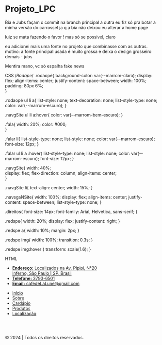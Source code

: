 # Projeto_LPC

Bia e Jubs façam o commit na branch principal a outra eu fiz só pra botar a minha versão do carrossel ja q a bia não deixou eu alterar a home page

luiz se mata fazendo o favor ! mas só se possivel, claro 

eu adicionei mais uma fonte no projeto que combinasse com as outras. motivo: a fonte principal usada é muito grossa e deixa o design grosseiro demais - jubs


Mentira mano, vc só espalha fake news


CSS
/*Rodape*/
.rodaopé{
    background-color: var(--marrom-claro);
    display: flex;
    align-items: center;
    justify-content: space-between;
    width: 100%;
    padding: 80px 6%;    
}

.rodaopé ul li a{
    list-style: none;
    text-decoration: none;
    list-style-type: none;
    color: var(--marrom-escuro);
}

.navgSite ul li a:hover{
    color: var(--marrom-bem-escuro);
}

.fala{
    width: 20%;
    color: #000;  
}

.falar li{
    list-style-type: none;
    list-style: none;
    color: var(--marrom-escuro);
    font-size: 12px;
}

.falar ul li a :hover{
    list-style-type: none;
    list-style: none;
    color: var(--marrom-escuro);
    font-size: 12px;
}

.navgSite{
    width: 40%;  
    display: flex;
    flex-direction: column;
    align-items: center;  
}

.navgSite li{
    text-align: center;
    width: 15%;
}

.navegaNSite{
    width: 100%;
    display: flex;
    align-items: center;
    justify-content: space-between;
    list-style-type: none;
}

.direitos{
    font-size: 14px;
    font-family: Arial, Helvetica, sans-serif;
}

.redspe{
    width: 20%;
    display: flex;
    justify-content: right;
}

.redspe a{
    width: 10%;
    margin: 2px;
}

.redspe img{
    width: 100%;
    transition: 0.3s;
}

.redspe img:hover {
    transform: scale(1.6); 
}


HTML
<footer class="rodaopé">
        <div class="fala">
            <ul class="falar">
                <li><a href="#"><strong>Endereço:</strong> Localizados na Av. Pipipi, N°20<br>
                    Inferno, São Paulo | SP, Brasil</a></li>
                <li><a href="#"><strong>Telefone:</strong> 3793-6501</a></li>
                <li><a href="#"><strong>Email:</strong> cafedeLaLune@gmail.com</a></li>   
            </ul>
        </div>
        <div class="navgSite">
            <ul class="navegaNSite">
                <li><a href="sobre.html">Início</a></li>
                <li><a href="sobre.html">Sobre</a></li>
                <li><a href="cardapio.html">Cardápio</a></li>
                <li><a href="produtos.html">Produtos</a></li>
                <li><a href="localizacao.html">Localização</a></li>
            </ul>
            <br><br>
            <p class="direitos">© 2024 | Todos os direitos reservados.</p>
        </div>
        <div class="redspe">
            <a href="https://www.instagram.com/"><img src="/fotinhas/instagram.png" alt=""></a>
            <a href="https://www.facebook.com/?locale=pt_BR"><img src="/fotinhas/facebook.png" alt=""></a>
            <a href="#"><img src="/fotinhas/tiktok.png" alt=""></a><br>
            <a href="#"><img src="/fotinhas/twitter.png" alt=""></a>
        </div>
    </footer>
    
